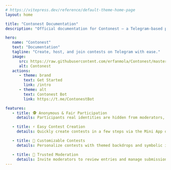```yaml
---
# https://vitepress.dev/reference/default-theme-home-page
layout: home

title: "Contonest Documentation"
description: "Official documentation for Contonest – a Telegram-based platform for creating, hosting, and participating in public or private contests with anonymity, TON payments, and more."

hero:
   name: "Contonest"
   text: "Documentation"
   tagline: "Create, host, and join contests on Telegram with ease."
   image:
      src: https://raw.githubusercontent.com/erfanmola/Contonest/master/docs/Contonest.png
      alt: Contonest
   actions:
      - theme: brand
        text: Get Started
        link: /intro
      - theme: alt
        text: Contonest Bot
        link: https://t.me/ContonestBot

features:
   - title: 🕵️ Anonymous & Fair Participation
     details: Participants real identities are hidden from moderators, who see only anonymized aliases, ensuring unbiased judging while owners retain full visibility.

   - title: ⚡ Easy Contest Creation
     details: Quickly create contests in a few steps via the Mini App or Telegram bot, with options for free or TON-entry contests.

   - title: 🎨 Customizable Contests
     details: Personalize contests with themed backdrops and symbolic icons for a polished, Telegram-native appearance.

   - title: 👥 Trusted Moderation
     details: Invite moderators to review entries and manage submissions, with participant privacy preserved through anonymized identities.
---
```

